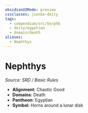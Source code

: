 ```yaml
---
obsidianUIMode: preview
cssclasses: json5e-deity
tags:
  - compendium/src/5e/phb
  - deity/egyptian
  - domain/death
aliases:
  - Nephthys
---
```

# Nephthys
*Source: SRD / Basic Rules* 

- **Alignment**: Chaotic Good
- **Domains**: Death
- **Pantheon**: Egyptian
- **Symbol**: Horns around a lunar disk